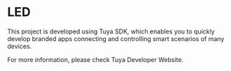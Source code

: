 # LED
This project is developed using Tuya SDK, which enables you to quickly develop branded apps connecting and controlling smart scenarios of many devices.

For more information, please check Tuya Developer Website.
